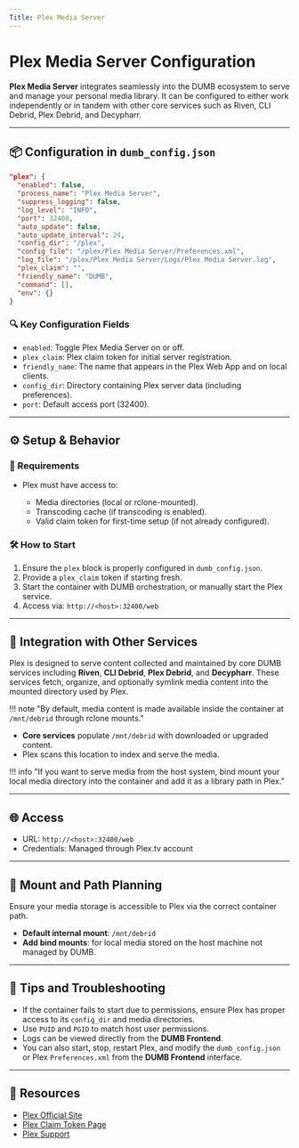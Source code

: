```yaml
---
Title: Plex Media Server
---
```


# Plex Media Server Configuration

**Plex Media Server** integrates seamlessly into the DUMB ecosystem to serve and manage your personal media library. It can be configured to either work independently or in tandem with other core services such as Riven, CLI Debrid, Plex Debrid, and Decypharr.

---

## 📦 Configuration in `dumb_config.json`

```json
"plex": {
  "enabled": false,
  "process_name": "Plex Media Server",
  "suppress_logging": false,
  "log_level": "INFO",
  "port": 32400,
  "auto_update": false,
  "auto_update_interval": 24,
  "config_dir": "/plex",
  "config_file": "/plex/Plex Media Server/Preferences.xml",
  "log_file": "/plex/Plex Media Server/Logs/Plex Media Server.log",
  "plex_claim": "",
  "friendly_name": "DUMB",
  "command": [],
  "env": {}
}
```

### 🔍 Key Configuration Fields

* `enabled`: Toggle Plex Media Server on or off.
* `plex_claim`: Plex claim token for initial server registration.
* `friendly_name`: The name that appears in the Plex Web App and on local clients.
* `config_dir`: Directory containing Plex server data (including preferences).
* `port`: Default access port (32400).

---

## ⚙️ Setup & Behavior

### 🧰 Requirements

* Plex must have access to:

  * Media directories (local or rclone-mounted).
  * Transcoding cache (if transcoding is enabled).
  * Valid claim token for first-time setup (if not already configured).

### 🛠️ How to Start

1. Ensure the `plex` block is properly configured in `dumb_config.json`.
2. Provide a `plex_claim` token if starting fresh.
3. Start the container with DUMB orchestration, or manually start the Plex service.
4. Access via: `http://<host>:32400/web`

---

## 🧩 Integration with Other Services

Plex is designed to serve content collected and maintained by core DUMB services including **Riven**, **CLI Debrid**, **Plex Debrid**, and **Decypharr**. These services fetch, organize, and optionally symlink media content into the mounted directory used by Plex.

!!! note "By default, media content is made available inside the container at `/mnt/debrid` through rclone mounts."

* **Core services** populate `/mnt/debrid` with downloaded or upgraded content.
* Plex scans this location to index and serve the media.

!!! info "If you want to serve media from the host system, bind mount your local media directory into the container and add it as a library path in Plex."

---

## 🌐 Access

* URL: `http://<host>:32400/web`
* Credentials: Managed through Plex.tv account

---

## 📁 Mount and Path Planning

Ensure your media storage is accessible to Plex via the correct container path.

* **Default internal mount**: `/mnt/debrid`
* **Add bind mounts**: for local media stored on the host machine not managed by DUMB.

---

## 🧪 Tips and Troubleshooting

* If the container fails to start due to permissions, ensure Plex has proper access to its `config_dir` and media directories.
* Use `PUID` and `PGID` to match host user permissions.
* Logs can be viewed directly from the **DUMB Frontend**.
* You can also start, stop, restart Plex, and modify the `dumb_config.json` or Plex `Preferences.xml` from the **DUMB Frontend** interface.

---

## 🔗 Resources

* [Plex Official Site](https://www.plex.tv/)
* [Plex Claim Token Page](https://www.plex.tv/claim)
* [Plex Support](https://support.plex.tv/)
